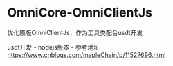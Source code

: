 # OmniCore-OmniClientJs
优化原版OmniClientJs，作为工具类配合usdt开发


usdt开发 - nodejs版本 - 参考地址 https://www.cnblogs.com/mapleChain/p/11527696.html
